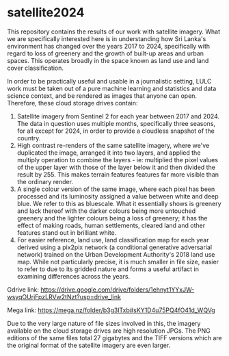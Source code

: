 # satellite2024

This repository contains the results of our work with satellite imagery. What we are specifically interested here is in understanding how Sri Lanka's environment has changed over the years 2017 to 2024, specifically with regard to loss of greenery and the growth of built-up areas and urban spaces. This operates broadly in the space known as land use and land cover classification. 

In order to be practically useful and usable in a journalistic setting, LULC work must be taken out of a pure machine learning and statistics and data science context, and be rendered as images that anyone can open. Therefore, these cloud storage drives contain: 


1) Satellite imagery from Sentinel 2 for each year between 2017 and 2024. The data in question uses multiple months, specifically three seasons, for all except for 2024, in order to provide a cloudless snapshot of the country.
2) High contrast re-renders of the same satellite imagery, where we've duplicated the image, arranged it into two layers, and applied the multiply operation to combine the layers - ie: multiplied the pixel values of the upper layer with those of the layer below it and then divided the result by 255. This makes terrain features features far more visible than the ordinary render.
3) A single colour version of the same image, where each pixel has been processed and its luminosity assigned a value between white and deep blue. We refer to this as bluescale. What it essentially shows is greenery and lack thereof with the darker colours being more untouched greenery and the lighter colours being a loss of greenery; it has the effect of making roads, human settlements, cleared land and other features stand out in brilliant white.
4) For easier reference, land use, land classification map for each year derived using a pix2pix network (a conditional generative adversarial network) trained on the Urban Development Authority's 2018 land use map. While not particularly precise, it is much smaller in file size, easier to refer to due to its gridded nature and forms a useful artifact in examining differences across the years.

Gdrive link: https://drive.google.com/drive/folders/1ehnyt1YYxJW-wsyqOUrjFpzLRVw2tNzt?usp=drive_link

Mega link: https://mega.nz/folder/b3g3lTxb#sKY1D4u75PQ4fO41d_WQVg

Due to the very large nature of file sizes involved in this, the imagery available on the cloud storage drives are high resolution JPGs. The PNG editions of the same files total 27 gigabytes and the TIFF versions which are the original format of the satellite imagery are even larger. 
